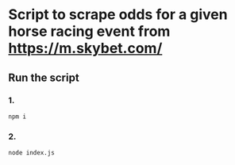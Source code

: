 # Script to scrape odds for a given horse racing event from https://m.skybet.com/
## Run the script
### 1.
```
npm i
```
### 2.
```
node index.js
```